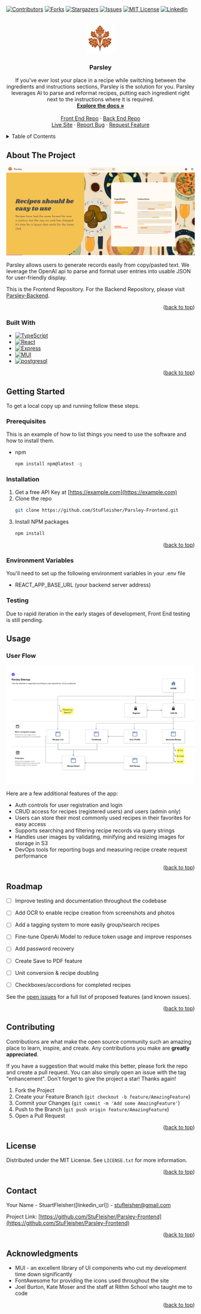 
<!-- PROJECT SHIELDS -->
<!--
*** I'm using markdown "reference style" links for readability.
*** Reference links are enclosed in brackets [ ] instead of parentheses ( ).
*** See the bottom of this document for the declaration of the reference variables
*** for contributors-url, forks-url, etc. This is an optional, concise syntax you may use.
*** https://www.markdownguide.org/basic-syntax/#reference-style-links
-->
[![Contributors][contributors-shield]][contributors-url]
[![Forks][forks-shield]][forks-url]
[![Stargazers][stars-shield]][stars-url]
[![Issues][issues-shield]][issues-url]
[![MIT License][license-shield]][license-url]
[![LinkedIn][linkedin-shield]][linkedin-url]


<!-- PROJECT LOGO -->
<br />
<div align="center">
  <a href="https://github.com/StuFleisher/Parsley-Frontend">
    <img src="images/ParsleyLogo.svg" alt="Logo" width="80" height="80">
  </a>

<h3 align="center">Parsley</h3>

  <p align="center">
    If you've ever lost your place in a recipe while switching between the ingredients and instructions sections, Parsley is the solution for you.  Parsley leverages AI to parse and reformat recipes, putting each ingredient right next to the instructions where it is required.
    <br />
    <a href="https://github.com/StuFleisher/Parsley-Frontend"><strong>Explore the docs »</strong></a>
    <br />
    <br />
    <a href="https://github.com/StuFleisher/Parsley-Frontend">Front End Repo</a>
    ·
    <a href="https://github.com/StuFleisher/Parsley-Backend">Back End Repo</a>
    <br/>
    <a href="https://parsley.cooking">Live Site</a>
    ·
    <a href="https://github.com/StuFleisher/Parsley-Frontend/issues">Report Bug</a>
    ·
    <a href="https://github.com/StuFleisher/Parsley-Frontend/issues">Request Feature</a>
  </p>
</div>



<!-- TABLE OF CONTENTS -->
<details>
  <summary>Table of Contents</summary>
  <ol>
    <li>
      <a href="#about-the-project">About The Project</a>
      <ul>
        <li><a href="#built-with">Built With</a></li>
      </ul>
    </li>
    <li>
      <a href="#getting-started">Getting Started</a>
      <ul>
        <li><a href="#prerequisites">Prerequisites</a></li>
        <li><a href="#installation">Installation</a></li>
      </ul>
    </li>
    <li><a href="#usage">Usage</a></li>
    <li><a href="#roadmap">Roadmap</a></li>
    <li><a href="#contributing">Contributing</a></li>
    <li><a href="#license">License</a></li>
    <li><a href="#contact">Contact</a></li>
    <li><a href="#acknowledgments">Acknowledgments</a></li>
  </ol>
</details>



<!-- ABOUT THE PROJECT -->
## About The Project

[![Product Name Screen Shot][product-screenshot]](https://parsley.cooking)

Parsley allows users to generate records easily from copy/pasted text.  We leverage the
OpenAI api to parse and format user entries into usable JSON for user-friendly display.

This is the Frontend Repository.  For the Backend Repository, please visit <a href="https://github.com/StuFleisher/Parsley-Backend">Parsley-Backend</a>.

<p align="right">(<a href="#readme-top">back to top</a>)</p>



### Built With

* [![TypeScript][TypeScript]][TypeScript-url]
* [![React][React.js]][React-url]
* [![Express][Express.js]][Express-url]
* [![MUI][MUI]][MUI-url]
* [![postgresql][postgresql]][postgresql-url]


<p align="right">(<a href="#readme-top">back to top</a>)</p>



<!-- GETTING STARTED -->
## Getting Started

To get a local copy up and running follow these steps.

### Prerequisites

This is an example of how to list things you need to use the software and how to install them.
* npm
  ```sh
  npm install npm@latest -g
  ```

### Installation

1. Get a free API Key at [https://example.com](https://example.com)
2. Clone the repo
   ```sh
   git clone https://github.com/StuFleisher/Parsley-Frontend.git
   ```
3. Install NPM packages
   ```sh
   npm install
   ```

<p align="right">(<a href="#readme-top">back to top</a>)</p>

### Environment Variables
You'll need to set up the following environment variables in your .env file

* REACT_APP_BASE_URL (your backend server address)
</ul>


### Testing
Due to rapid iteration in the early stages of development, Front End testing is still pending.


<!-- USAGE EXAMPLES -->
## Usage

### User Flow
![User Flow Diagram][user-flow]


Here are a few additional features of the app:<br/>
* Auth controls for user registration and login
* CRUD access for recipes (registered users) and users (admin only)
* Users can store their most commonly used recipes in their favorites for easy access
* Supports searching and filtering recipe records via query strings
* Handles user images by validating, minifying and resizing images for storage in S3
* DevOps tools for reporting bugs and measuring recipe create request performance

<p align="right">(<a href="#readme-top">back to top</a>)</p>



<!-- ROADMAP -->
## Roadmap

- [ ] Improve testing and documentation throughout the codebase
- [ ] Add OCR to enable recipe creation from screenshots and photos
- [ ] Add a tagging system to more easily group/search recipes
- [ ] Fine-tune OpenAi Model to reduce token usage and improve responses
- [ ] Add password recovery
- [ ] Create Save to PDF feature
- [ ] Unit conversion & recipe doubling
- [ ] Checkboxes/accordions for completed recipes


See the [open issues](https://github.com/StuFleisher/Parsley-Frontend/issues) for a full list of proposed features (and known issues).

<p align="right">(<a href="#readme-top">back to top</a>)</p>



<!-- CONTRIBUTING -->
## Contributing

Contributions are what make the open source community such an amazing place to learn, inspire, and create. Any contributions you make are **greatly appreciated**.

If you have a suggestion that would make this better, please fork the repo and create a pull request. You can also simply open an issue with the tag "enhancement".
Don't forget to give the project a star! Thanks again!

1. Fork the Project
2. Create your Feature Branch (`git checkout -b feature/AmazingFeature`)
3. Commit your Changes (`git commit -m 'Add some AmazingFeature'`)
4. Push to the Branch (`git push origin feature/AmazingFeature`)
5. Open a Pull Request

<p align="right">(<a href="#readme-top">back to top</a>)</p>



<!-- LICENSE -->
## License

Distributed under the MIT License. See `LICENSE.txt` for more information.

<p align="right">(<a href="#readme-top">back to top</a>)</p>



<!-- CONTACT -->
## Contact

Your Name - StuartFleisher([linkedin_url]) - stufleisher@gmail.com

Project Link: [https://github.com/StuFleisher/Parsley-Frontend](https://github.com/StuFleisher/Parsley-Frontend)

<p align="right">(<a href="#readme-top">back to top</a>)</p>



<!-- ACKNOWLEDGMENTS -->
## Acknowledgments

* []() MUI - an excellent library of UI components who cut my development time down significantly
* []() FontAwesome for providing the icons used throughout the site
* []() Joel Burton, Kate Moser and the staff at Rithm School who taught me to code

<p align="right">(<a href="#readme-top">back to top</a>)</p>



<!-- MARKDOWN LINKS & IMAGES -->
<!-- https://www.markdownguide.org/basic-syntax/#reference-style-links -->
[contributors-shield]: https://img.shields.io/github/contributors/StuFleisher/Parsley-Frontend.svg?style=for-the-badge
[contributors-url]: https://github.com/StuFleisher/Parsley-Frontend/graphs/contributors
[forks-shield]: https://img.shields.io/github/forks/StuFleisher/Parsley-Frontend.svg?style=for-the-badge
[forks-url]: https://github.com/StuFleisher/Parsley-Frontend/network/members
[stars-shield]: https://img.shields.io/github/stars/StuFleisher/Parsley-Frontend.svg?style=for-the-badge
[stars-url]: https://github.com/StuFleisher/Parsley-Frontend/stargazers
[issues-shield]: https://img.shields.io/github/issues/StuFleisher/Parsley-Frontend.svg?style=for-the-badge
[issues-url]: https://github.com/StuFleisher/Parsley-Frontend/issues
[license-shield]: https://img.shields.io/github/license/StuFleisher/Parsley-Frontend.svg?style=for-the-badge
[license-url]: https://github.com/StuFleisher/Parsley-Frontend/blob/master/LICENSE.txt
[linkedin-shield]: https://img.shields.io/badge/-LinkedIn-black.svg?style=for-the-badge&logo=linkedin&colorB=555
[linkedin-url]: https://linkedin.com/in/stufleisher
[product-screenshot]: images/screenshot_01.png
[user-flow]: assets/Sitemap.png

[React.js]: https://img.shields.io/badge/React-000000?style=for-the-badge&logo=react&logoColor=61DAFB
[React-url]: https://reactjs.org/
[Express.js]: https://img.shields.io/badge/Express-000000?style=for-the-badge&logo=express&logoColor=61DAFB
[Express-url]: https://expressjs.org/
[postgresql]: https://img.shields.io/badge/postgresql-000000?style=for-the-badge&logo=postgresql&logoColor=61DAFB
[postgresql-url]: https://postgresql.org/
[postgresql]: https://img.shields.io/badge/postgresql-000000?style=for-the-badge&logo=postgresql&logoColor=61DAFB
[postgresql-url]: https://postgresql.org/
[MUI]: https://img.shields.io/badge/mui-000000?style=for-the-badge&logo=mui
[MUI-url]: https://mui.com/material-ui/
[SASS]: https://img.shields.io/badge/sass-000000?style=for-the-badge&logo=sass
[SASS-url]: https://sass-lang.com/
[TypeScript]: https://img.shields.io/badge/typescript-000000?style=for-the-badge&logo=typescript
[TypeScript-url]: https://www.typescriptlang.org/